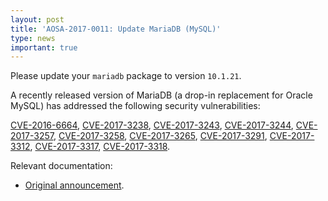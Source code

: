 ```yaml
---
layout: post
title: 'AOSA-2017-0011: Update MariaDB (MySQL)'
type: news
important: true
---
```


Please update your `mariadb` package to version `10.1.21`.

A recently released version of MariaDB (a drop-in replacement for Oracle MySQL) has addressed the following security vulnerabilities:

[CVE-2016-6664](https://cve.mitre.org/cgi-bin/cvename.cgi?name=CVE-2016-6664), [CVE-2017-3238](https://cve.mitre.org/cgi-bin/cvename.cgi?name=CVE-2017-3238), [CVE-2017-3243](https://cve.mitre.org/cgi-bin/cvename.cgi?name=CVE-2017-3243), [CVE-2017-3244](https://cve.mitre.org/cgi-bin/cvename.cgi?name=CVE-2017-3244), [CVE-2017-3257](https://cve.mitre.org/cgi-bin/cvename.cgi?name=CVE-2017-3257), [CVE-2017-3258](https://cve.mitre.org/cgi-bin/cvename.cgi?name=CVE-2017-3258), [CVE-2017-3265](https://cve.mitre.org/cgi-bin/cvename.cgi?name=CVE-2017-3265), [CVE-2017-3291](https://cve.mitre.org/cgi-bin/cvename.cgi?name=CVE-2017-3291), [CVE-2017-3312](https://cve.mitre.org/cgi-bin/cvename.cgi?name=CVE-2017-3312), [CVE-2017-3317](https://cve.mitre.org/cgi-bin/cvename.cgi?name=CVE-2017-3317), [CVE-2017-3318](https://cve.mitre.org/cgi-bin/cvename.cgi?name=CVE-2017-3318).

Relevant documentation:

- [Original announcement](https://mariadb.com/kb/en/mariadb/mariadb-10121-release-notes/).